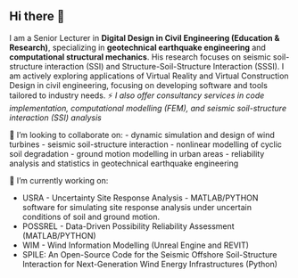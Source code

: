 ## Hi there 👋

I am a Senior Lecturer in **Digital Design in Civil Engineering (Education & Research)**, specializing in **geotechnical earthquake engineering** and **computational structural mechanics**. His research focuses on seismic soil-structure interaction (SSI) and Structure-Soil-Structure Interaction (SSSI).
I am actively exploring applications of Virtual Reality and Virtual Construction Design in civil engineering, focusing on developing software and tools tailored to industry needs. ⚡  _I also offer consultancy services in code implementation, computational modelling (FEM), and seismic soil-structure interaction (SSI) analysis_

 👯 I’m looking to collaborate on:
    - dynamic simulation and design of wind turbines
    - seismic soil-structure interaction
    - nonlinear modelling of cyclic soil degradation
    - ground motion modelling in urban areas
    - reliability analysis and statistics in geotechnical earthquake engineering

 🔭 I’m currently working on:
   + USRA - Uncertainty Site Response Analysis - MATLAB/PYTHON software for simulating site response analysis under uncertain conditions of soil and ground motion.
   + POSSREL - Data-Driven Possibility Reliability Assessment (MATLAB/PYTHON)
   + WIM - Wind Information Modelling (Unreal Engine and REVIT)
   + SPILE: An Open-Source Code for the Seismic Offshore Soil-Structure Interaction for Next-Generation Wind Energy Infrastructures (Python)

<!--
**AntroxEV/AntroxEV** is a ✨ _special_ ✨ repository because its `README.md` (this file) appears on your GitHub profile.

Here are some ideas to get you started:

- 🔭 I’m currently working on ...
- 🌱 I’m currently learning ...
- 
- 🤔 I’m looking for help with ...
- 💬 Ask me about ...
- 📫 How to reach me: ...
- 😄 Pronouns: ...
- ⚡ Fun fact: ...
-->
